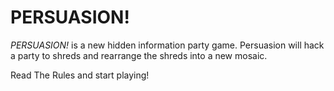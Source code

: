 # PERSUASION!

*PERSUASION!* is a new hidden information party game. Persuasion will hack a party to shreds and rearrange the shreds into a new mosaic.

Read The Rules and start playing!
